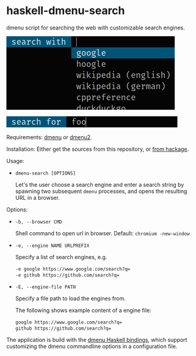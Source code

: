 # haskell-dmenu-search
dmenu script for searching the web with customizable search engines.

![dmenu-search screenshot 1](doc/dmenu-search-1.png)

![dmenu-search screenshot 2](doc/dmenu-search-2.png)

Requirements:
[dmenu](http://tools.suckless.org/dmenu/) or
[dmenu2](https://bitbucket.org/melek/dmenu2).

Installation:
  Either get the sources from this repository, or
  [from hackage](https://hackage.haskell.org/package/dmenu-pkill).

Usage:

*   `dmenu-search [OPTIONS]`

    Let's the user choose a search engine and enter a search string by
    spawning two subsequent `dmenu` processes, and opens the resulting
    URL in a browser.

Options:

*   `-b, --browser CMD`

    Shell command to open url in browser. Default: `chromium -new-window`
*   `-e, --engine NAME URLPREFIX`

    Specify a list of search engines, e.g.
    
        -e google https://www.google.com/search?q=
        -e github https://github.com/search?q=
*   `-E, --engine-file PATH`

    Specify a file path to load the engines from.
    
    The following shows example content of a engine file:
    
        google https://www.google.com/search?q=
        github https://github.com/search?q=

The application is build with the
[dmenu Haskell bindings](https://hackage.haskell.org/package/dmenu), which
support customizing the dmenu commandline options in a configuration file.
